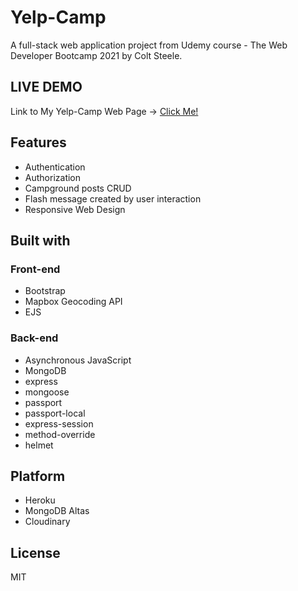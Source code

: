 # Yelp-Camp
A full-stack web application project from Udemy course - The Web Developer Bootcamp 2021 by Colt Steele.
## LIVE DEMO
Link to My Yelp-Camp Web Page -> [Click Me!](https://infinite-caverns-07333.herokuapp.com/)
## Features
- Authentication
- Authorization
- Campground posts CRUD
- Flash message created by user interaction
- Responsive Web Design
## Built with
### Front-end
- Bootstrap
- Mapbox Geocoding API 
- EJS
### Back-end
- Asynchronous JavaScript
- MongoDB
- express
- mongoose
- passport
- passport-local
- express-session
- method-override
- helmet
## Platform
- Heroku
- MongoDB Altas
- Cloudinary
## License
MIT

